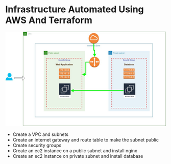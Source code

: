 # Infrastructure Automated Using AWS And Terraform

![img-1](Diagram.jpg)
- Create a VPC and subnets
- Create an internet gateway and route table to make the subnet public
- Create security groups
- Create an ec2 instance on a public subnet and install nginx
- Create an ec2 instance on private subnet and install database
